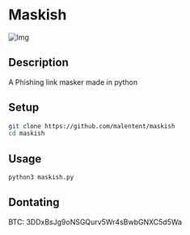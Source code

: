 # Maskish
![Img](mask.png)
## Description
A Phishing link masker made in python
## Setup
~~~bash
git clone https://github.com/malentent/maskish
cd maskish
~~~
## Usage
~~~bash
python3 maskish.py
~~~
## Dontating
BTC: 3DDxBsJg9oNSGQurv5Wr4sBwbGNXC5d5Wa
